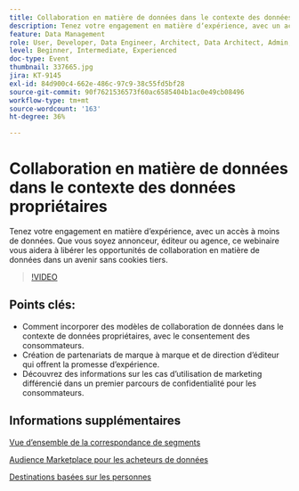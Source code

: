 ```yaml
---
title: Collaboration en matière de données dans le contexte des données propriétaires
description: Tenez votre engagement en matière dʼexpérience, avec un accès à moins de données. Que vous soyez annonceur, éditeur ou agence, ce webinaire vous aidera à libérer les opportunités de collaboration en matière de données dans un avenir sans cookies tiers.
feature: Data Management
role: User, Developer, Data Engineer, Architect, Data Architect, Admin, Leader
level: Beginner, Intermediate, Experienced
doc-type: Event
thumbnail: 337665.jpg
jira: KT-9145
exl-id: 84d900c4-662e-486c-97c9-38c55fd5bf28
source-git-commit: 90f7621536573f60ac6585404b1ac0e49cb08496
workflow-type: tm+mt
source-wordcount: '163'
ht-degree: 36%

---
```


# Collaboration en matière de données dans le contexte des données propriétaires

Tenez votre engagement en matière dʼexpérience, avec un accès à moins de données. Que vous soyez annonceur, éditeur ou agence, ce webinaire vous aidera à libérer les opportunités de collaboration en matière de données dans un avenir sans cookies tiers.

>[!VIDEO](https://video.tv.adobe.com/v/337665/?quality=12&learn=on)

## Points clés:

* Comment incorporer des modèles de collaboration de données dans le contexte de données propriétaires, avec le consentement des consommateurs.
* Création de partenariats de marque à marque et de direction d’éditeur qui offrent la promesse d’expérience.
* Découvrez des informations sur les cas d’utilisation de marketing différencié dans un premier parcours de confidentialité pour les consommateurs.

## Informations supplémentaires 

[Vue d’ensemble de la correspondance de segments](https://experienceleague.adobe.com/docs/experience-platform/segmentation/ui/segment-match.html?lang=en)

[Audience Marketplace pour les acheteurs de données](https://experienceleague.adobe.com/docs/audience-manager/user-guide/features/audience-marketplace/audience-marketplace-for-data-buyers/marketplace-data-buyers.html?lang=en)

[Destinations basées sur les personnes](https://experienceleague.adobe.com/docs/audience-manager/user-guide/features/destinations/people-based/people-based-destinations-overview.html?lang=fr)
